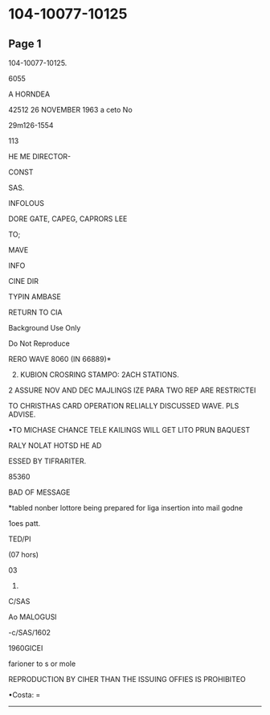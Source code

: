# 104-10077-10125

## Page 1

104-10077-10125.

6055

A HORNDEA

42512 26 NOVEMBER 1963 a ceto No

29m126-1554

113

HE ME DIRECTOR-

CONST

SAS.

INFOLOUS

DORE GATE, CAPEG, CAPRORS LEE

TO;

MAVE

INFO

CINE DIR

TYPIN AMBASE

RETURN TO CIA

Background Use Only

Do Not Reproduce

RERO WAVE 8060 (IN 66889)*

2. KUBION CROSRING STAMPO: 2ACH STATIONS.

2 ASSURE NOV AND DEC MAJLINGS IZE PARA TWO REP ARE RESTRICTEI

TO CHRISTHAS CARD OPERATION RELIALLY DISCUSSED WAVE. PLS ADVISE.

•TO MICHASE CHANCE TELE KAILINGS WILL GET LITO PRUN BAQUEST

RALY NOLAT HOTSD HE AD

ESSED BY TIFRARITER.

85360

BAD OF MESSAGE

*tabled nonber lottore being prepared for liga insertion into mail godne

1oes patt.

TED/PI

(07 hors)

03

1.

C/SAS

Ao MALOGUSI

-c/SAS/1602

1960GICEI

farioner to s or mole

REPRODUCTION BY CIHER THAN THE ISSUING OFFIES IS PROHIBITEO

•Costa: =

---

